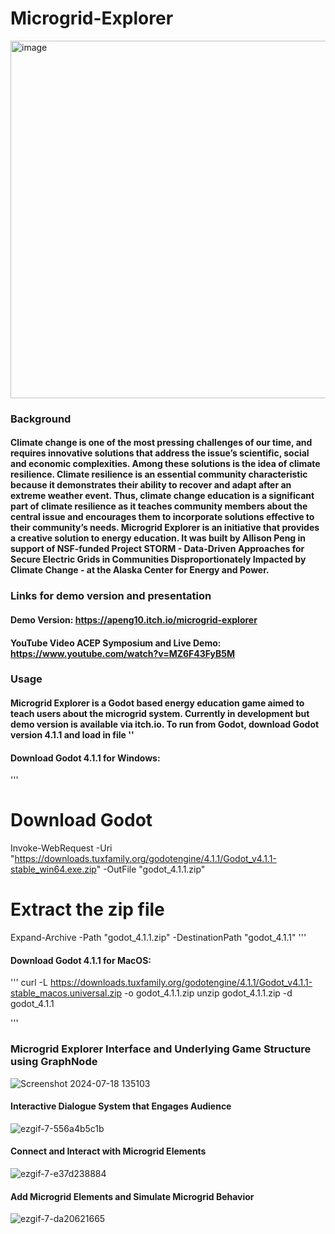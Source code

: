 # Microgrid-Explorer

<img width="572" alt="image" src="https://github.com/user-attachments/assets/b2a05a70-1726-41f4-b43e-44feeecbdbeb">

### Background
#### Climate change is one of the most pressing challenges of our time, and requires innovative solutions that address the issue’s scientific, social and economic complexities. Among these solutions is the idea of climate resilience. Climate resilience is an essential community characteristic because it demonstrates their ability to recover and adapt after an extreme weather event. Thus, climate change education is a significant part of climate resilience as it teaches community members about the central issue and encourages them to incorporate solutions effective to their community’s needs. Microgrid Explorer is an initiative that provides a creative solution to energy education. It was built by Allison Peng in support of NSF-funded Project STORM - Data-Driven Approaches for Secure Electric Grids in Communities Disproportionately Impacted by Climate Change - at the Alaska Center for Energy and Power.

### Links for demo version and presentation
#### Demo Version: https://apeng10.itch.io/microgrid-explorer
#### YouTube Video ACEP Symposium and Live Demo: https://www.youtube.com/watch?v=MZ6F43FyB5M 


### Usage 
#### Microgrid Explorer is a Godot based energy education game aimed to teach users about the microgrid system. Currently in development but demo version is available via itch.io. To run from Godot, download Godot version 4.1.1 and load in file ''

#### Download Godot 4.1.1 for Windows:
'''
# Download Godot
Invoke-WebRequest -Uri "https://downloads.tuxfamily.org/godotengine/4.1.1/Godot_v4.1.1-stable_win64.exe.zip" -OutFile "godot_4.1.1.zip"

# Extract the zip file
Expand-Archive -Path "godot_4.1.1.zip" -DestinationPath "godot_4.1.1"
'''

#### Download Godot 4.1.1 for MacOS:
'''
curl -L https://downloads.tuxfamily.org/godotengine/4.1.1/Godot_v4.1.1-stable_macos.universal.zip -o godot_4.1.1.zip
unzip godot_4.1.1.zip -d godot_4.1.1

'''


### Microgrid Explorer Interface and Underlying Game Structure using GraphNode

![Screenshot 2024-07-18 135103](https://github.com/user-attachments/assets/96a2dd69-a83b-4888-a1b3-b3d00b4b6ac8)


#### Interactive Dialogue System that Engages Audience

![ezgif-7-556a4b5c1b](https://github.com/user-attachments/assets/3345fbe0-0d9f-4e32-8c09-43b85e4bd727)


#### Connect and Interact with Microgrid Elements 

![ezgif-7-e37d238884](https://github.com/user-attachments/assets/019eb647-c99c-4569-8068-0644be2b59d7)


#### Add Microgrid Elements and Simulate Microgrid Behavior

![ezgif-7-da20621665](https://github.com/user-attachments/assets/19d8bc9e-85aa-4340-b135-ef551fd73e6d)
